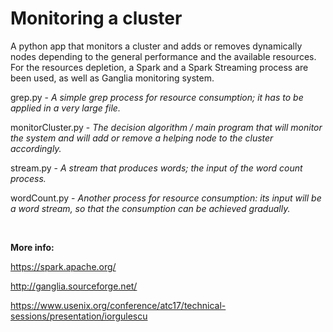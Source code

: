 # Monitoring a cluster
A python app that monitors a cluster and adds or removes dynamically nodes depending to the general performance and the available resources.
For the resources depletion, a Spark and a Spark Streaming process are been used, as well as Ganglia monitoring system.

grep.py - <i>A simple grep process for resource consumption; it has to be applied in a very large file.</i>

monitorCluster.py - <i>The decision algorithm / main program that will monitor the system and will add or remove a helping node to the cluster accordingly.</i>

stream.py - <i>A stream that produces words; the input of the word count process.</i>

wordCount.py - <i>Another process for resource consumption: its input will be a word stream, so that the consumption can be achieved gradually.</i>

<br>

<b>More info:</b>


https://spark.apache.org/

http://ganglia.sourceforge.net/

https://www.usenix.org/conference/atc17/technical-sessions/presentation/iorgulescu
